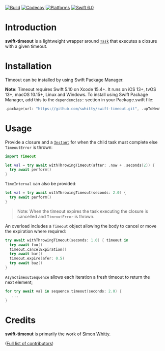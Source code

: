 [![Build](https://github.com/swhitty/swift-timeout/actions/workflows/build.yml/badge.svg)](https://github.com/swhitty/swift-timeout/actions/workflows/build.yml)
[![Codecov](https://codecov.io/gh/swhitty/swift-timeout/graphs/badge.svg)](https://codecov.io/gh/swhitty/swift-timeout)
[![Platforms](https://img.shields.io/endpoint?url=https%3A%2F%2Fswiftpackageindex.com%2Fapi%2Fpackages%2Fswhitty%2Fswift-timeout%2Fbadge%3Ftype%3Dplatforms)](https://swiftpackageindex.com/swhitty/swift-timeout)
[![Swift 6.0](https://img.shields.io/endpoint?url=https%3A%2F%2Fswiftpackageindex.com%2Fapi%2Fpackages%2Fswhitty%2Fswift-timeout%2Fbadge%3Ftype%3Dswift-versions)](https://swiftpackageindex.com/swhitty/swift-timeout)

# Introduction

**swift-timeout** is a lightweight wrapper around [`Task`](https://developer.apple.com/documentation/swift/task) that executes a closure with a given timeout.

# Installation

Timeout can be installed by using Swift Package Manager.

 **Note:** Timeout requires Swift 5.10 on Xcode 15.4+. It runs on iOS 13+, tvOS 13+, macOS 10.15+, Linux and Windows.
To install using Swift Package Manager, add this to the `dependencies:` section in your Package.swift file:

```swift
.package(url: "https://github.com/swhitty/swift-timeout.git", .upToNextMajor(from: "0.3.0"))
```

# Usage

Provide a closure and a [`Instant`](https://developer.apple.com/documentation/swift/continuousclock/instant) for when the child task must complete else `TimeoutError` is thrown:

```swift
import Timeout

let val = try await withThrowingTimeout(after: .now + .seconds(2)) {
  try await perform()
}
```

`TimeInterval` can also be provided:

```swift
let val = try await withThrowingTimeout(seconds: 2.0) {
  try await perform()
}
```

> Note: When the timeout expires the task executing the closure is cancelled and `TimeoutError` is thrown.

An overload includes a `Timeout` object allowing the body to cancel or move the expiration where required:

```swift
try await withThrowingTimeout(seconds: 1.0) { timeout in
  try await foo()
  timeout.cancelExpiration()
  try await bar()
  timeout.expire(afer: 0.5)
  try await baz()
}
```

`AsyncTimeoutSequence` allows each iteration a fresh timeout to return the next element;

```swift
for try await val in sequence.timeout(seconds: 2.0) {
   ...
}
```

# Credits

**swift-timeout** is primarily the work of [Simon Whitty](https://github.com/swhitty).

([Full list of contributors](https://github.com/swhitty/swift-timeout/graphs/contributors))
